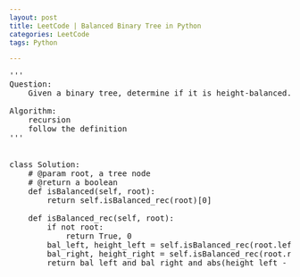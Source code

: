 ```yaml
---
layout: post
title: LeetCode | Balanced Binary Tree in Python
categories: LeetCode
tags: Python

---
```

<!-- import js for mathjax -->
<script src="http://cdn.mathjax.org/mathjax/latest/MathJax.js?config=default"></script>
<script type="text/x-mathjax-config">
MathJax.Hub.Config({
tex2jax: {inlineMath: [['$','$'], ['\\(','\\)']]}
});
</script>


<pre>
'''
Question:
    Given a binary tree, determine if it is height-balanced. For this problem, a height-balanced binary tree is defined as a binary tree in which the depth of the two subtrees of every node never differ by more than 1.

Algorithm:
    recursion
    follow the definition
'''


class Solution:
    # @param root, a tree node
    # @return a boolean
    def isBalanced(self, root):
        return self.isBalanced_rec(root)[0]

    def isBalanced_rec(self, root):
        if not root:
            return True, 0
        bal_left, height_left = self.isBalanced_rec(root.left)
        bal_right, height_right = self.isBalanced_rec(root.right)
        return bal_left and bal_right and abs(height_left - height_right) <= 1, max(height_left, height_right) + 1
</pre>
